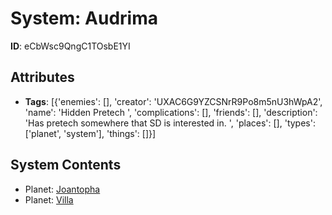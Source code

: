 # System: Audrima

**ID**: eCbWsc9QngC1TOsbE1YI

## Attributes
- **Tags**: [{'enemies': [], 'creator': 'UXAC6G9YZCSNrR9Po8m5nU3hWpA2', 'name': 'Hidden Pretech ', 'complications': [], 'friends': [], 'description': 'Has pretech somewhere that SD is interested in. ', 'places': [], 'types': ['planet', 'system'], 'things': []}]

## System Contents
- Planet: [Joantopha](../../planets/Joantopha.md)
- Planet: [Villa](../../planets/Villa.md)

